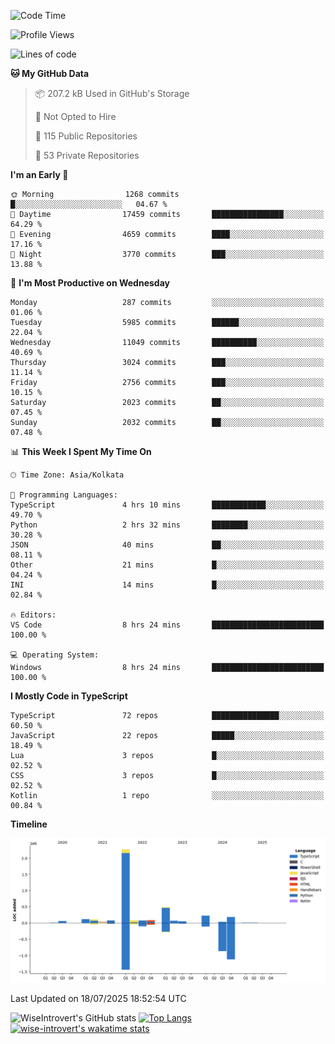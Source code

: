 <!--START_SECTION:waka-->
![Code Time](http://img.shields.io/badge/Code%20Time-2%2C395%20hrs%2014%20mins-blue)

![Profile Views](http://img.shields.io/badge/Profile%20Views-5-blue)

![Lines of code](https://img.shields.io/badge/From%20Hello%20World%20I%27ve%20Written-4.0%20million%20lines%20of%20code-blue)

**🐱 My GitHub Data** 

> 📦 207.2 kB Used in GitHub's Storage 
 > 
> 🚫 Not Opted to Hire
 > 
> 📜 115 Public Repositories 
 > 
> 🔑 53 Private Repositories 
 > 
**I'm an Early 🐤** 

```text
🌞 Morning                1268 commits        █░░░░░░░░░░░░░░░░░░░░░░░░   04.67 % 
🌆 Daytime                17459 commits       ████████████████░░░░░░░░░   64.29 % 
🌃 Evening                4659 commits        ████░░░░░░░░░░░░░░░░░░░░░   17.16 % 
🌙 Night                  3770 commits        ███░░░░░░░░░░░░░░░░░░░░░░   13.88 % 
```
📅 **I'm Most Productive on Wednesday** 

```text
Monday                   287 commits         ░░░░░░░░░░░░░░░░░░░░░░░░░   01.06 % 
Tuesday                  5985 commits        ██████░░░░░░░░░░░░░░░░░░░   22.04 % 
Wednesday                11049 commits       ██████████░░░░░░░░░░░░░░░   40.69 % 
Thursday                 3024 commits        ███░░░░░░░░░░░░░░░░░░░░░░   11.14 % 
Friday                   2756 commits        ███░░░░░░░░░░░░░░░░░░░░░░   10.15 % 
Saturday                 2023 commits        ██░░░░░░░░░░░░░░░░░░░░░░░   07.45 % 
Sunday                   2032 commits        ██░░░░░░░░░░░░░░░░░░░░░░░   07.48 % 
```


📊 **This Week I Spent My Time On** 

```text
🕑︎ Time Zone: Asia/Kolkata

💬 Programming Languages: 
TypeScript               4 hrs 10 mins       ████████████░░░░░░░░░░░░░   49.70 % 
Python                   2 hrs 32 mins       ████████░░░░░░░░░░░░░░░░░   30.28 % 
JSON                     40 mins             ██░░░░░░░░░░░░░░░░░░░░░░░   08.11 % 
Other                    21 mins             █░░░░░░░░░░░░░░░░░░░░░░░░   04.24 % 
INI                      14 mins             █░░░░░░░░░░░░░░░░░░░░░░░░   02.84 % 

🔥 Editors: 
VS Code                  8 hrs 24 mins       █████████████████████████   100.00 % 

💻 Operating System: 
Windows                  8 hrs 24 mins       █████████████████████████   100.00 % 
```

**I Mostly Code in TypeScript** 

```text
TypeScript               72 repos            ███████████████░░░░░░░░░░   60.50 % 
JavaScript               22 repos            █████░░░░░░░░░░░░░░░░░░░░   18.49 % 
Lua                      3 repos             █░░░░░░░░░░░░░░░░░░░░░░░░   02.52 % 
CSS                      3 repos             █░░░░░░░░░░░░░░░░░░░░░░░░   02.52 % 
Kotlin                   1 repo              ░░░░░░░░░░░░░░░░░░░░░░░░░   00.84 % 
```



**Timeline**

![Lines of Code chart](https://raw.githubusercontent.com/wise-introvert/wise-introvert/master/assets/bar_graph.png)


 Last Updated on 18/07/2025 18:52:54 UTC
<!--END_SECTION:waka-->

![WiseIntrovert's GitHub stats](https://github-readme-stats.vercel.app/api?username=wise-introvert&count_private=true&show_icons=true)
[![Top Langs](https://github-readme-stats.vercel.app/api/top-langs/?username=wise-introvert&langs_count=10)](https://github.com/anuraghazra/github-readme-stats)
[![wise-introvert's wakatime stats](https://github-readme-stats.vercel.app/api/wakatime?username=wiseintrovert)](https://github.com/anuraghazra/github-readme-stats)
